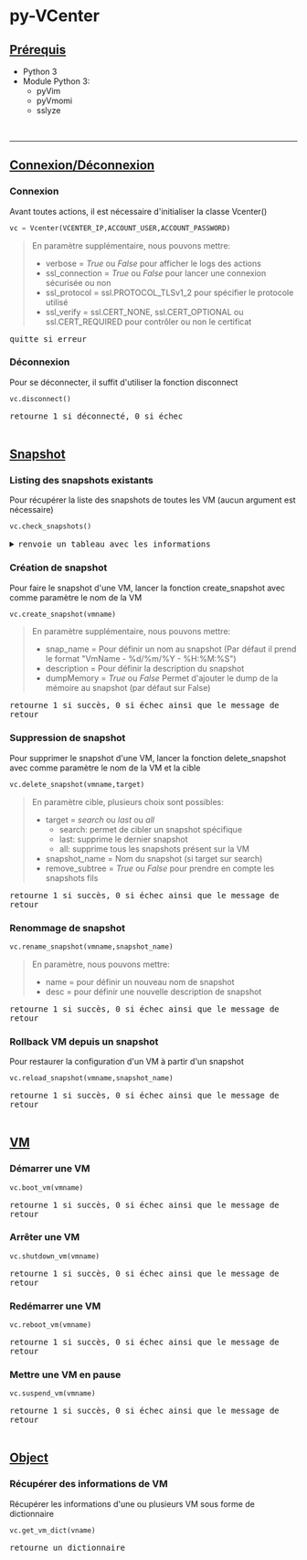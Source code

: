 # py-VCenter
## <ins>Prérequis</ins>
- Python 3
- Module Python 3:
   - pyVim
   - pyVmomi
   - sslyze
<br/>

***
## <ins>Connexion/Déconnexion</ins>
### Connexion
Avant toutes actions, il est nécessaire d'initialiser la classe Vcenter()

```python
vc = Vcenter(VCENTER_IP,ACCOUNT_USER,ACCOUNT_PASSWORD)
```

>En paramètre supplémentaire, nous pouvons mettre:<br/>
>- verbose = _True_ ou _False_   pour afficher le logs des actions<br/>
>- ssl_connection = _True_ ou _False_   pour lancer une connexion sécurisée ou non<br/>
>- ssl_protocol = ssl.PROTOCOL_TLSv1_2   pour spécifier le protocole utilisé<br/>
>- ssl_verify = ssl.CERT_NONE, ssl.CERT_OPTIONAL ou ssl.CERT_REQUIRED   pour contrôler ou non le certificat<br/>

<kbd><samp>quitte si erreur</samp></kbd>
### Déconnexion
Pour se déconnecter, il suffit d'utiliser la fonction disconnect
```python
vc.disconnect()
```
<kbd><samp>retourne 1 si déconnecté, 0 si échec</samp></kbd>
<br/><br/>
## <ins>Snapshot</ins>
### Listing des snapshots existants
Pour récupérer la liste des snapshots de toutes les VM (aucun argument est nécessaire)<br/>
```python
vc.check_snapshots()
```

<details close>
<summary><kbd><samp>renvoie un tableau avec les informations</samp></kbd></summary>

* Nom de la VM
* Nom de l'OS
* Version
* Nom du snapshot
* Etat de la VM lors du snapshot
* Description
* Date de création

</details>

### Création de snapshot
Pour faire le snapshot d'une VM, lancer la fonction create_snapshot avec comme paramètre le nom de la VM
```python
vc.create_snapshot(vmname)
```
>En paramètre supplémentaire, nous pouvons mettre:<br/>
>- snap_name = Pour définir un nom au snapshot (Par défaut il prend le format "VmName - %d/%m/%Y - %H:%M:%S")
>- description = Pour définir la description du snapshot
>- dumpMemory = _True_ ou _False_  Permet d'ajouter le dump de la mémoire au snapshot (par défaut sur False)

<kbd><samp>retourne 1 si succès, 0 si échec ainsi que le message de retour</samp></kbd>
### Suppression de snapshot
Pour supprimer le snapshot d'une VM, lancer la fonction delete_snapshot avec comme paramètre le nom de la VM et la cible
```python
vc.delete_snapshot(vmname,target)
```
>En paramètre cible, plusieurs choix sont possibles:
>- target = _search_ ou _last_ ou _all_
>   * search: permet de cibler un snapshot spécifique
>   * last: supprime le dernier snapshot
>   * all: supprime tous les snapshots présent sur la VM
>- snapshot_name = Nom du snapshot   (si target sur search)
>- remove_subtree = _True_ ou _False_   pour prendre en compte les snapshots fils

<kbd><samp>retourne 1 si succès, 0 si échec ainsi que le message de retour</samp></kbd>
### Renommage de snapshot
```python
vc.rename_snapshot(vmname,snapshot_name)
```
>En paramètre, nous pouvons mettre:<br/>
>- name = pour définir un nouveau nom de snapshot
>- desc = pour définir une nouvelle description de snapshot

<kbd><samp>retourne 1 si succès, 0 si échec ainsi que le message de retour</samp></kbd>
### Rollback VM depuis un snapshot
Pour restaurer la configuration d'un VM à partir d'un snapshot
```python
vc.reload_snapshot(vmname,snapshot_name)
```

<kbd><samp>retourne 1 si succès, 0 si échec ainsi que le message de retour</samp></kbd>
<br/><br/>
## <ins>VM</ins>
### Démarrer une VM
```python
vc.boot_vm(vmname)
```
<kbd><samp>retourne 1 si succès, 0 si échec ainsi que le message de retour</samp></kbd>
### Arrêter une VM
```python
vc.shutdown_vm(vmname)
```
<kbd><samp>retourne 1 si succès, 0 si échec ainsi que le message de retour</samp></kbd>
### Redémarrer une VM
```python
vc.reboot_vm(vmname)
```
<kbd><samp>retourne 1 si succès, 0 si échec ainsi que le message de retour</samp></kbd>
### Mettre une VM en pause
```python
vc.suspend_vm(vmname)
```
<kbd><samp>retourne 1 si succès, 0 si échec ainsi que le message de retour</samp></kbd>
<br/><br/>
## <ins>Object</ins>
### Récupérer des informations de VM
Récupérer les informations d'une ou plusieurs VM sous forme de dictionnaire
```python
vc.get_vm_dict(vname)
```
<kbd><samp>retourne un dictionnaire</samp></kbd>
